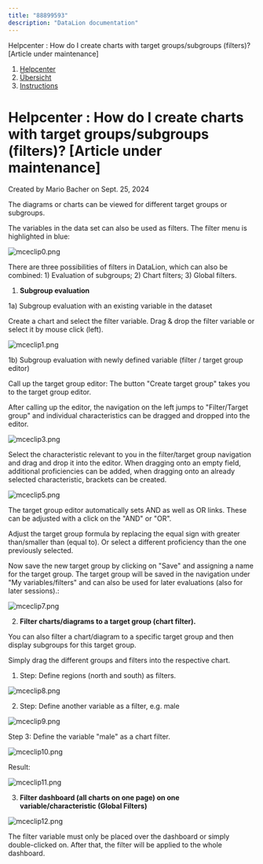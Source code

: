 ```yaml
---
title: "88899593"
description: "DataLion documentation"
---
```


Helpcenter : How do I create charts with target groups/subgroups (filters)? \[Article under maintenance\]  

1.  [Helpcenter](index.html)
2.  [Übersicht](2982609.html)
3.  [Instructions](Instructions_85524497.html)

# Helpcenter : How do I create charts with target groups/subgroups (filters)? \[Article under maintenance\]

Created by Mario Bacher on Sept. 25, 2024

The diagrams or charts can be viewed for different target groups or subgroups.

The variables in the data set can also be used as filters. The filter menu is highlighted in blue: 

![mceclip0.png](/img/88637450.png?width=380)

There are three possibilities of filters in DataLion, which can also be combined: 1) Evaluation of subgroups; 2) Chart filters; 3) Global filters.

1.  **Subgroup evaluation**
    

1a) Subgroup evaluation with an existing variable in the dataset

Create a chart and select the filter variable. Drag & drop the filter variable or select it by mouse click (left).

![mceclip1.png](/img/88637457.png?width=760)

1b) Subgroup evaluation with newly defined variable (filter / target group editor)

Call up the target group editor: The button "Create target group" takes you to the target group editor.

After calling up the editor, the navigation on the left jumps to "Filter/Target group" and individual characteristics can be dragged and dropped into the editor.

![mceclip3.png](/img/88637463.png?width=760)

Select the characteristic relevant to you in the filter/target group navigation and drag and drop it into the editor. When dragging onto an empty field, additional proficiencies can be added, when dragging onto an already selected characteristic, brackets can be created.

![mceclip5.png](/img/88637469.png?width=760)

The target group editor automatically sets AND as well as OR links. These can be adjusted with a click on the "AND" or "OR".

Adjust the target group formula by replacing the equal sign with greater than/smaller than (equal to). Or select a different proficiency than the one previously selected.

Now save the new target group by clicking on "Save" and assigning a name for the target group. The target group will be saved in the navigation under "My variables/filters" and can also be used for later evaluations (also for later sessions).:

![mceclip7.png](/img/88637475.png?width=384)

2.  **Filter charts/diagrams to a target group (chart filter).**
    

You can also filter a chart/diagram to a specific target group and then display subgroups for this target group.

Simply drag the different groups and filters into the respective chart.

1.  Step: Define regions (north and south) as filters.
    

![mceclip8.png](/img/88637481.png?width=760)

2.  Step: Define another variable as a filter, e.g. male
    

![mceclip9.png](/img/88637487.png?width=760)

Step 3: Define the variable "male" as a chart filter.

![mceclip10.png](/img/88637493.png?width=760)

Result:

![mceclip11.png](/img/88637499.png?width=760)

3.  **Filter dashboard (all charts on one page) on one variable/characteristic (Global Filters)**
    

![mceclip12.png](/img/88637505.png?width=760)

The filter variable must only be placed over the dashboard or simply double-clicked on. After that, the filter will be applied to the whole dashboard.